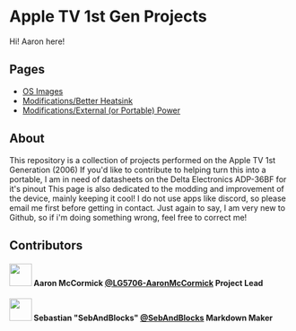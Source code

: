 # Apple TV 1st Gen Projects
Hi! Aaron here!
## Pages
- [OS Images](OSimages.md)
- [Modifications/Better Heatsink](Modifications/BetterHeatsink/Info.md)
- [Modifications/External (or Portable) Power](Modifications/ExternalOrPortablePower/Info.md)

## About
This repository is a collection of projects performed on the Apple TV 1st Generation (2006)
If you'd like to contribute to helping turn this into a portable, I am in need of datasheets on the Delta Electronics ADP-36BF for it's pinout
This page is also dedicated to the modding and improvement of the device, mainly keeping it cool!
I do not use apps like discord, so please email me first before getting in contact.
Just again to say, I am very new to Github, so if i'm doing something wrong, feel free to correct me!
## Contributors
#### <image src="https://avatars.githubusercontent.com/u/151561294?v=4" width="40px" height="40px"> Aaron McCormick [@LG5706-AaronMcCormick](https://github.com/LG5706-AaronMcCormick) Project Lead
#### <image src="https://avatars.githubusercontent.com/u/69688534?v=4" width="40px" height="40px"> Sebastian "SebAndBlocks" [@SebAndBlocks](https://github.com/SebAndBlocks) Markdown Maker
